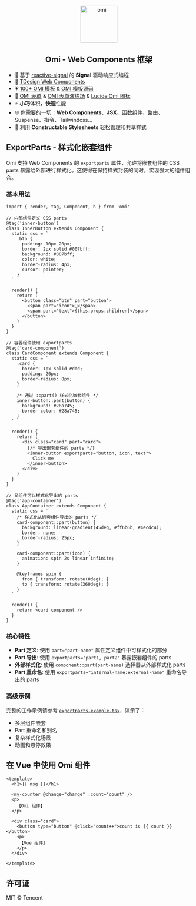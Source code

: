 <p align="center"><img src="https://omijs.github.io/home/assets/logo.svg" alt="omi" width="100"/></p>
<h2 align="center">Omi - Web Components 框架</h2>

- 📶 基于 [reactive-signal](https://github.com/Tencent/omi/tree/master/packages/reactive-signal) 的 **Signal** 驱动响应式编程
- 🧱 [TDesign Web Components](https://github.com/TDesignOteam/tdesign-web-components) 
- 💗 [100+ OMI 模板](https://omi.cdn-go.cn/templates/latest/) & [OMI 模板源码](https://github.com/Tencent/omi/tree/master/packages/omi-templates)
- 🐲 [OMI 表单](https://omi.cdn-go.cn/form/latest/docs/) & [OMI 表单演练场](https://omi.cdn-go.cn/form/latest/play/) & [Lucide Omi 图标](https://github.com/omijs/lucide-omi)
- ⚡ **小巧**体积，**快速**性能
- 🌐 你需要的一切：**Web Components**、**JSX**、函数组件、路由、Suspense、指令、Tailwindcss...
- 💒 利用 **Constructable Stylesheets** 轻松管理和共享样式

## ExportParts - 样式化嵌套组件

Omi 支持 Web Components 的 `exportparts` 属性，允许将嵌套组件的 CSS parts 暴露给外部进行样式化。这使得在保持样式封装的同时，实现强大的组件组合。

### 基本用法

```tsx
import { render, tag, Component, h } from 'omi'

// 内部组件定义 CSS parts
@tag('inner-button')
class InnerButton extends Component {
  static css = `
    .btn {
      padding: 10px 20px;
      border: 2px solid #007bff;
      background: #007bff;
      color: white;
      border-radius: 4px;
      cursor: pointer;
    }
  `

  render() {
    return (
      <button class="btn" part="button">
        <span part="icon">🚀</span>
        <span part="text">{this.props.children}</span>
      </button>
    )
  }
}

// 容器组件使用 exportparts
@tag('card-component')
class CardComponent extends Component {
  static css = `
    .card {
      border: 1px solid #ddd;
      padding: 20px;
      border-radius: 8px;
    }
    
    /* 通过 ::part() 样式化嵌套组件 */
    inner-button::part(button) {
      background: #28a745;
      border-color: #28a745;
    }
  `

  render() {
    return (
      <div class="card" part="card">
        {/* 导出嵌套组件的 parts */}
        <inner-button exportparts="button, icon, text">
          Click me
        </inner-button>
      </div>
    )
  }
}

// 父组件可以样式化导出的 parts
@tag('app-container')
class AppContainer extends Component {
  static css = `
    /* 样式化从嵌套组件导出的 parts */
    card-component::part(button) {
      background: linear-gradient(45deg, #ff6b6b, #4ecdc4);
      border: none;
      border-radius: 25px;
    }
    
    card-component::part(icon) {
      animation: spin 2s linear infinite;
    }
    
    @keyframes spin {
      from { transform: rotate(0deg); }
      to { transform: rotate(360deg); }
    }
  `

  render() {
    return <card-component />
  }
}
```

### 核心特性

- **Part 定义**: 使用 `part="part-name"` 属性定义组件中可样式化的部分
- **Part 导出**: 使用 `exportparts="part1, part2"` 暴露嵌套组件的 parts
- **外部样式化**: 使用 `component::part(part-name)` 选择器从外部样式化 parts
- **Part 重命名**: 使用 `exportparts="internal-name:external-name"` 重命名导出的 parts

### 高级示例

完整的工作示例请参考 [`exportparts-example.tsx`](./examples/exportparts-example.tsx)，演示了：
- 多层组件嵌套
- Part 重命名和别名
- 复杂样式化场景
- 动画和悬停效果

## 在 Vue 中使用 Omi 组件

```vue
<template>
  <h1>{{ msg }}</h1>

  <my-counter @change="change" :count="count" />
  <p>
    【Omi 组件】 
  </p>

  <div class="card">
    <button type="button" @click="count++">count is {{ count }}</button>
    <p>
     【Vue 组件】 
    </p>
  </div>

</template>
```

## 许可证

MIT © Tencent